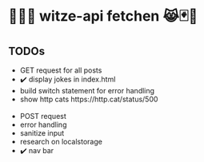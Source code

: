 # 🌈😹🧦 witze-api fetchen 😹🃏🤡

## TODOs
<ul>
  <li>GET request for all posts</li>
    <li>✔️ display jokes in index.html</li>
    <li>build switch statement for error handling</li>
    <li>show http cats https://http.cat/status/500</li>
    <br>
  <li>POST request</li>
    <li>error handling</li>
    <li>sanitize input</li>
  <li>research on localstorage</li>
  <li>✔️ nav bar</n>
</ul>
